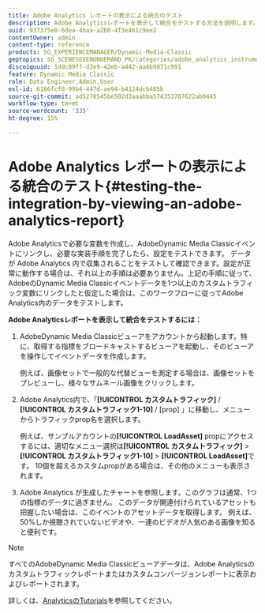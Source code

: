 ```yaml
---
title: Adobe Analytics レポートの表示による統合のテスト
description: Adobe Analyticsレポートを表示して統合をテストする方法を説明します。
uuid: 937375e0-6dea-4baa-a2b0-4f3e461c9ee2
contentOwner: admin
content-type: reference
products: SG_EXPERIENCEMANAGER/Dynamic-Media-Classic
geptopics: SG_SCENESEVENONDEMAND_PK/categories/adobe_analytics_instrumentation_kit
discoiquuid: 1ddc89ff-d2e9-42eb-a442-aa6b9871c991
feature: Dynamic Media Classic
role: Data Engineer,Admin,User
exl-id: 6186fcf0-99b4-447d-ae94-b4124dcb405b
source-git-commit: ad5270545be502d3aaabba574353787622ab0445
workflow-type: tm+mt
source-wordcount: '335'
ht-degree: 15%

---
```


# Adobe Analytics レポートの表示による統合のテスト{#testing-the-integration-by-viewing-an-adobe-analytics-report}

Adobe Analyticsで必要な変数を作成し、AdobeDynamic Media Classicイベントにリンクし、必要な実装手順を完了したら、設定をテストできます。 データが Adobe Analytics 内で収集されることをテストして確認できます。設定が正常に動作する場合は、それ以上の手順は必要ありません。上記の手順に従って、AdobeのDynamic Media Classicイベントデータを1つ以上のカスタムトラフィック変数にリンクしたと仮定した場合は、このワークフローに従ってAdobe Analytics内のデータをテストします。

**Adobe Analyticsレポートを表示して統合をテストするには：**

1. AdobeDynamic Media Classicビューアをアカウントから起動します。特に、取得する指標をブロードキャストするビューアを起動し、そのビューアを操作してイベントデータを作成します。

   例えば、画像セットで一般的な代替ビューを測定する場合は、画像セットをプレビューし、様々なサムネール画像をクリックします。

1. Adobe Analytics内で、「**[!UICONTROL カスタムトラフィック]** / **[!UICONTROL カスタムトラフィック1-10]** / [prop] 」に移動し、メニューからトラフィックprop名を選択します。

   例えば、サンプルアカウントの&#x200B;**[!UICONTROL LoadAsset]** propにアクセスするには、適切なメニュー選択は&#x200B;**[!UICONTROL カスタムトラフィック]** > **[!UICONTROL カスタムトラフィック1-10]** > **[!UICONTROL LoadAsset]**&#x200B;です。 10個を超えるカスタムpropがある場合は、その他のメニューも表示されます。

1. Adobe Analytics が生成したチャートを参照します。このグラフは通常、1つの指標のデータに過ぎません。 このデータが関連付けられているアセットも把握したい場合は、このイベントのアセットデータを取得します。 例えば、50%しか視聴されていないビデオや、一連のビデオが人気のある画像を知ると便利です。

>[!NOTE]
>
>すべてのAdobeDynamic Media Classicビューアデータは、Adobe Analyticsのカスタムトラフィックレポートまたはカスタムコンバージョンレポートに表示およびレポートされます。

詳しくは、[AnalyticsのTutorials](https://experienceleague.adobe.com/docs/analytics-learn/tutorials/overview.html)を参照してください。
